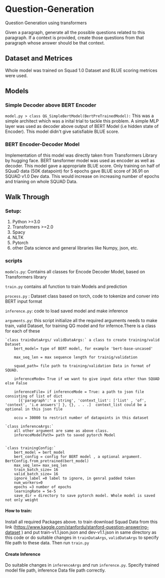 # Question-Generation
Question Generation using transformers

Given a paragraph, generate all the possible questions related to this paragraph. If a context is provided, create those questions from that paragraph whose answer should be that context.


## Dataset and Metrices
Whole model was trained on Squad 1.0 Dataset and BLUE scoring metrices were used.
## Models
### Simple Decoder above BERT Encoder
`model.py > class QG_SimpleBertModel(BertPreTrainedModel):` This was a simple architect which was a inital trial to tackle this problem. A simple MLP layer was used as decoder above output of BERT Model (i.e hidden state of Encoder). This model didn't give satisfiable BLUE score.


### BERT Encoder-Decoder Model
Implementation of this model was directly taken from Transformers Library by hugging face. BERT tansformer model was used as encoder as well as decoder. This model gave a appropriate BLUE score. Only training on half of SQuaD data (50K datapoint) for 5 epochs gave BLUE score of 36.91 on SQUAD v1.0 Dev data. This would increase on increasing number of epochs and trianing on whole SQUAD Data. 

## Walk Through
### Setup:
1. Python >=3.0
2. Transformers >=2.0
3. Spacy
4. NLTK
5. Pytorch
6. other Data science and general  libraries like Numpy, json, etc.

### scripts
`models.py`: Contains all classes for Encode Decoder Model, based on Transformers library

`train.py` contains all function to train Models and prediction

`process.py` : Dataset class based on torch, code to tokenize and conver into BERT input format

`inference.py`: code to load saved model and make inference

`arguments.py`:
    this script initialize all the required arguments needs to make train, valid Dataset, for training QG model and for infernce.There is a class for each of these

    `class trainDataArgs/ validDataArgs:` a class to create training/valid Dataset
        bert_model= type of BERT model, for example 'bert-base-uncased'

        max_seq_len = max sequence length for trainig/validation

        squad_path= file path to training/validation Data in format of SQUAD.

        inferenceMode= True if we want to give input data other than SQUAD else False

        inferenceFile= if inferenceMode = True: a path to json file consisting of list of dict 
          [{'paragraph':' a string', 'context_list': ['list' , 'of', 'context', 'i.e answers'] }, {}, . . .]  context_list could be a optional in this json file

        occu = 30000 to restrict number of datapoints in this dataset 

    `class inferenceArgs:`
        all other argument are same as above class.
        infereceModelPath= path to saved pytorch Model


    `class trainingConfig:`
        bert_model = bert_model
        bert_config = config for BERT model , a optional argument. BertConfig.from_pretrained(bert_model)
        max_seq_len= max_seq_len
        train_batch_size= 16
        valid_batch_size= 16
        ignore_label =0 label to ignore, in genral padded token
        num_workers=0
        epochs =3 number of epochs
        learningRate = 5e-5
        save_dir = directory to save pytorch model. Whole model is saved not only weight

#### How to train: 
Install all required Packages above. to train download Squad Data from this link (https://www.kaggle.com/stanfordu/stanford-question-answering-dataset ) and put train-v1.1.json.json and dev-v1.1.json in same directory as this code or do suitable changes in `trainDataArgs`, `validDataArgs` to specify file path to these data. Then run `train.py` 
#### Create Inference
Do suitable changes in `inferenceArgs` and run `inference.py`. Specify trained model file path, inference Data file path correctly.

